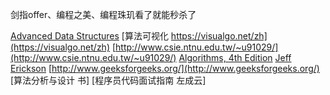 剑指offer、编程之美、编程珠玑看了就能秒杀了

[Advanced Data Structures](http://courses.csail.mit.edu/6.851/)
[算法可视化 https://visualgo.net/zh](https://visualgo.net/zh)
[http://www.csie.ntnu.edu.tw/~u91029/](http://www.csie.ntnu.edu.tw/~u91029/)
[Algorithms, 4th Edition](https://algs4.cs.princeton.edu/home/)
[Jeff Erickson](http://web.engr.illinois.edu/~jeffe/)
[http://www.geeksforgeeks.org/](http://www.geeksforgeeks.org/)
[算法分析与设计 书]
[程序员代码面试指南 左成云]